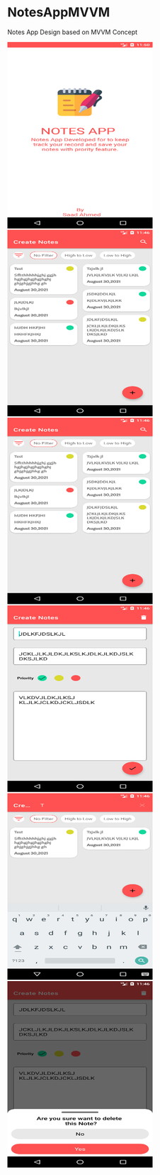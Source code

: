 # NotesAppMVVM
Notes App Design based on MVVM Concept

<a href="url"><img src="1.png" height="420" width="328" ></a>
<a href="url"><img src="2.png"  height="420" width="328" ></a>
<a href="url"><img src="3.png"  height="420" width="328" ></a>
<a href="url"><img src="4.png"  height="420" width="328" ></a>
<a href="url"><img src="5.png"  height="420" width="328" ></a>
<a href="url"><img src="6.png"  height="420" width="328" ></a>




